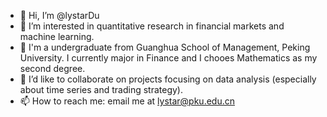 - 👋 Hi, I’m @lystarDu
- 👀 I’m interested in quantitative research in financial markets and machine learning.
- 🌱 I'm a undergraduate from Guanghua School of Management, Peking University. I currently major in Finance and I chooes Mathematics as my second degree.
- 💞️ I’d like to collaborate on projects focusing on data analysis (especially about time series and trading strategy).
- 📫 How to reach me: email me at lystar@pku.edu.cn

<!---
lystarDu/lystarDu is a ✨ special ✨ repository because its `README.md` (this file) appears on your GitHub profile.
You can click the Preview link to take a look at your changes.
--->
